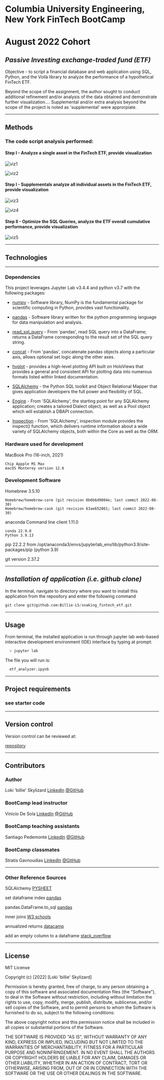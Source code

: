 # **Columbia University Engineering, New York FinTech BootCamp** 
# **August 2022 Cohort**
## *Passive Investing exchange-traded fund (ETF)* 

Objective - to script a financial database and web application using SQL, Python, and the Voilà library to analyze the performance of a hypothetical FinTech ETF. 

Beyond the scope of the assignment, the author sought to conduct additional refinement and/or analysis of the data obtained and demonstrate further visualization....  Supplemental and/or extra analysis beyond the scope of the project is noted as 'supplemental' were approrpiate. 

---


## **Methods**
### The code script analysis performed:
    
#### Step I - Analyze a single asset in the FinTech ETF, provide visualization

![viz1](Images/viz1.png)


![viz2](Images/viz2.png)

#### Step I - Supplementals analyze all individual assets in the FinTech ETF, provide visualization

![viz3](Images/viz3.png)


![viz4](Images/viz4.png)


#### Step II - Optimize the SQL Queries, analyze the ETF overall cumulative performance, provide visualization

![viz5](Images/viz5.png)


---
## **Technologies**
---
### **Dependencies**

This project leverages Jupyter Lab v3.4.4 and python v3.7 with the following packages:

* [numpy](https://numpy.org/doc/stable/) - Software library, NumPy is the fundamental package for scientific computing in Python, provides vast functionality.

* [pandas](https://pandas.pydata.org/docs/) - Software library written for the python programming language for data manipulation and analysis.

* [read_sql_query](https://pandas.pydata.org/docs/reference/api/pandas.read_sql_query.html) - From 'pandas', read SQL query into a DataFrame; returns a DataFrame corresponding to the result set of the SQL query string.

* [concat](https://pandas.pydata.org/docs/reference/api/pandas.concat.html) - From 'pandas', concatenate pandas objects along a particular axis, allows optional set logic along the other axes.

* [hvplot](https://hvplot.holoviz.org/user_guide/Introduction.html) - provides a high-level plotting API built on HoloViews that provides a general and consistent API for plotting data into numerous formats listed within linked documentation.

* [SQLAlchemy](https://www.sqlalchemy.org/) - the Python SQL toolkit and Object Relational Mapper that gives application developers the full power and flexibility of SQL.

* [Engine](https://docs.sqlalchemy.org/en/14/core/engines.html) - From 'SQLAlchemy', the starting point for any SQLAlchemy application; creates a tailored Dialect object, as well as a Pool object which will establish a DBAPI connection.

* [Inspection](https://docs.sqlalchemy.org/en/14/core/inspection.html) - From 'SQLAlchemy', inspection module provides the inspect() function, which delivers runtime information about a wide variety of SQLAlchemy objects, both within the Core as well as the ORM.


### **Hardware used for development**

MacBook Pro (16-inch, 2021)

    Chip Appple M1 Max
    macOS Monterey version 12.6

### **Development Software**

Homebrew 3.5.10

    Homebrew/homebrew-core (git revision 0b6b6d9004e; last commit 2022-08-30)
    Homebrew/homebrew-cask (git revision 63ae652861; last commit 2022-08-30)

anaconda Command line client 1.11.0

    conda 22.9.0
    Python 3.9.13

pip 22.2.2 from /opt/anaconda3/envs/jupyterlab_env/lib/python3.9/site-packages/pip (python 3.9)


git version 2.37.2

---
## *Installation of application (i.e. github clone)*

 In the terminal, navigate to directory where you want to install this application from the repository and enter the following command

```python
git clone git@github.com:Billie-LS/snaking_fintech_etf.git
```

---
## **Usage**

From terminal, the installed application is run through jupyter lab web-based interactive development environment (IDE) interface by typing at prompt:

```python
  > jupyter lab
```

The file you will run is:

```python
  etf_analyzer.ipynb
```

---
## **Project requirements**
### see starter code

---
## **Version control**

Version control can be reviewed at:

[repository](https://github.com/Billie-LS/Proptech_analysis_and_visualization)


---
## **Contributors**

### **Author**

Loki 'billie' Skylizard
    [LinkedIn](https://www.linkedin.com/in/l-s-6a0316244)
    [@GitHub](https://github.com/Billie-LS)


### **BootCamp lead instructor**

Vinicio De Sola
    [LinkedIn](https://www.linkedin.com/in/vinicio-desola-jr86/)
    [@GitHub](https://github.com/penpen86)


### **BootCamp teaching assistants**

Santiago Pedemonte
    [LinkedIn](https://www.linkedin.com/in/s-pedemonte/)
    [@GitHub](https://github.com/Santiago-Pedemonte)


### **BootCamp classmates**

Stratis Gavnoudias
    [LinkedIn](https://www.linkedin.com/in/stratis-gavnoudias-465b527/)
    [@GitHub](https://github.com/sgavnoudias)

___

### **Other Reference Sources**

SQLAlchemy [PYSHEET](https://www.pythonsheets.com/notes/python-sqlalchemy.html)

set dataframe index [pandas](https://pandas.pydata.org/docs/reference/api/pandas.DataFrame.set_index.html)

pandas.DataFrame.to_sql [pandas](https://pandas.pydata.org/docs/reference/api/pandas.DataFrame.to_sql.html#pandas-dataframe-to-sql)

inner joins [W3 schools](https://www.w3schools.com/sql/sql_join_inner.asp)

annualized returns [datacamp](https://campus.datacamp.com/courses/introduction-to-portfolio-analysis-in-python/risk-and-return?ex=1)

add an empty column to a dataframe [stack_overflow](https://stackoverflow.com/questions/16327055/how-to-add-an-empty-column-to-a-dataframe)

---
## **License**

MIT License

Copyright (c) [2022] [Loki 'billie' Skylizard]

Permission is hereby granted, free of charge, to any person obtaining a copy
of this software and associated documentation files (the "Software"), to deal
in the Software without restriction, including without limitation the rights
to use, copy, modify, merge, publish, distribute, sublicense, and/or sell
copies of the Software, and to permit persons to whom the Software is
furnished to do so, subject to the following conditions:

The above copyright notice and this permission notice shall be included in all
copies or substantial portions of the Software.

THE SOFTWARE IS PROVIDED "AS IS", WITHOUT WARRANTY OF ANY KIND, EXPRESS OR
IMPLIED, INCLUDING BUT NOT LIMITED TO THE WARRANTIES OF MERCHANTABILITY,
FITNESS FOR A PARTICULAR PURPOSE AND NONINFRINGEMENT. IN NO EVENT SHALL THE
AUTHORS OR COPYRIGHT HOLDERS BE LIABLE FOR ANY CLAIM, DAMAGES OR OTHER
LIABILITY, WHETHER IN AN ACTION OF CONTRACT, TORT OR OTHERWISE, ARISING FROM,
OUT OF OR IN CONNECTION WITH THE SOFTWARE OR THE USE OR OTHER DEALINGS IN THE
SOFTWARE.


